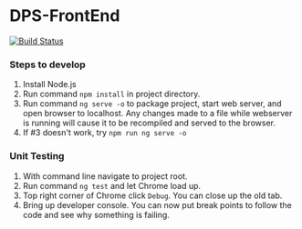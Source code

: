 # DPS-FrontEnd

[![Build Status](https://travis-ci.org/Dan-Baba/DPS-FrontEnd.svg?branch=master)](https://travis-ci.org/Dan-Baba/DPS-FrontEnd)

### Steps to develop
1. Install Node.js
2. Run command `npm install` in project directory.
3. Run command `ng serve -o` to package project, start web server, and open browser to localhost. Any changes made to a file while webserver is running will cause it to be recompiled and served to the browser.
4. If #3 doesn't work, try `npm run ng serve -o`

### Unit Testing
1. With command line navigate to project root.
2. Run command `ng test` and let Chrome load up.
3. Top right corner of Chrome click `Debug`. You can close up the old tab.
4. Bring up developer console. You can now put break points to follow the code and see why something is failing.
